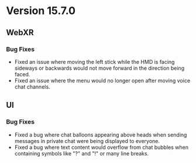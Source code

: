 # Version 15.7.0

## WebXR
### Bug Fixes
- Fixed an issue where moving the left stick while the HMD is facing sideways or backwards would not move forward in the direction being faced.
- Fixed an issue where the menu would no longer open after moving voice chat channels.

## UI
### Bug Fixes
- Fixed a bug where chat balloons appearing above heads when sending messages in private chat were being displayed to everyone.
- Fixed a bug where text content would overflow from chat bubbles when containing symbols like "?" and "!" or many line breaks.